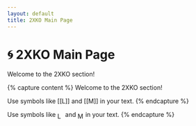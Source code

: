 ```yaml
---
layout: default
title: 2XKO Main Page
---
```


# 🌀 2XKO Main Page

Welcome to the 2XKO section!

{% capture content %}
Welcome to the 2XKO section!

Use symbols like [[L]] and [[M]] in your text.
{% endcapture %}


Use symbols like <img src="{{ '/assets/images/2xko_L.png' | relative_url }}" alt="L" style="height:1em; vertical-align:middle;"> and <img src="{{ '/assets/images/2xko_M.png' | relative_url }}" alt="M" style="height:1em; vertical-align:middle;"> in your text.
{% endcapture %}
